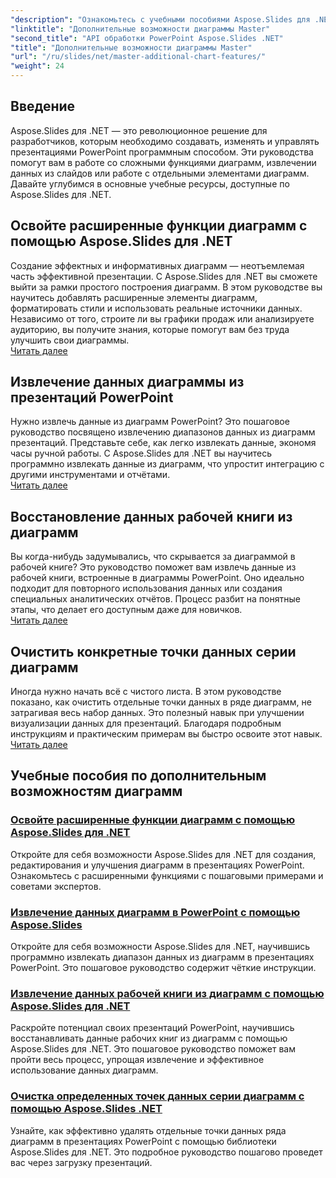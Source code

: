 ```yaml
---
"description": "Ознакомьтесь с учебными пособиями Aspose.Slides для .NET, чтобы освоить расширенные функции диаграмм, извлекать данные диаграмм и манипулировать рядами данных в презентациях PowerPoint."
"linktitle": "Дополнительные возможности диаграммы Master"
"second_title": "API обработки PowerPoint Aspose.Slides .NET"
"title": "Дополнительные возможности диаграммы Master"
"url": "/ru/slides/net/master-additional-chart-features/"
"weight": 24
---
```


## Введение

Aspose.Slides для .NET — это революционное решение для разработчиков, которым необходимо создавать, изменять и управлять презентациями PowerPoint программным способом. Эти руководства помогут вам в работе со сложными функциями диаграмм, извлечении данных из слайдов или работе с отдельными элементами диаграмм. Давайте углубимся в основные учебные ресурсы, доступные по Aspose.Slides для .NET.

## Освойте расширенные функции диаграмм с помощью Aspose.Slides для .NET  
Создание эффектных и информативных диаграмм — неотъемлемая часть эффективной презентации. С Aspose.Slides для .NET вы сможете выйти за рамки простого построения диаграмм. В этом руководстве вы научитесь добавлять расширенные элементы диаграмм, форматировать стили и использовать реальные источники данных. Независимо от того, строите ли вы графики продаж или анализируете аудиторию, вы получите знания, которые помогут вам без труда улучшить свои диаграммы.  
[Читать далее](./master-advanced-chart-features/)


## Извлечение данных диаграммы из презентаций PowerPoint  
Нужно извлечь данные из диаграмм PowerPoint? Это пошаговое руководство посвящено извлечению диапазонов данных из диаграмм презентаций. Представьте себе, как легко извлекать данные, экономя часы ручной работы. С Aspose.Slides для .NET вы научитесь программно извлекать данные из диаграмм, что упростит интеграцию с другими инструментами и отчётами.  
[Читать далее](./get-chart-data-extraction/)


## Восстановление данных рабочей книги из диаграмм  
Вы когда-нибудь задумывались, что скрывается за диаграммой в рабочей книге? Это руководство поможет вам извлечь данные из рабочей книги, встроенные в диаграммы PowerPoint. Оно идеально подходит для повторного использования данных или создания специальных аналитических отчётов. Процесс разбит на понятные этапы, что делает его доступным даже для новичков.  
[Читать далее](./extract-workbook-data-from-charts/)


## Очистить конкретные точки данных серии диаграмм  
Иногда нужно начать всё с чистого листа. В этом руководстве показано, как очистить отдельные точки данных в ряде диаграмм, не затрагивая весь набор данных. Это полезный навык при улучшении визуализации данных для презентаций. Благодаря подробным инструкциям и практическим примерам вы быстро освоите этот навык.  
[Читать далее](./clearing-specific-chart-series-data-points/)

## Учебные пособия по дополнительным возможностям диаграмм
### [Освойте расширенные функции диаграмм с помощью Aspose.Slides для .NET](./master-advanced-chart-features/)
Откройте для себя возможности Aspose.Slides для .NET для создания, редактирования и улучшения диаграмм в презентациях PowerPoint. Ознакомьтесь с расширенными функциями с пошаговыми примерами и советами экспертов.
### [Извлечение данных диаграмм в PowerPoint с помощью Aspose.Slides](./get-chart-data-extraction/)
Откройте для себя возможности Aspose.Slides для .NET, научившись программно извлекать диапазон данных из диаграмм в презентациях PowerPoint. Это пошаговое руководство содержит чёткие инструкции.
### [Извлечение данных рабочей книги из диаграмм с помощью Aspose.Slides для .NET](./extract-workbook-data-from-charts/)
Раскройте потенциал своих презентаций PowerPoint, научившись восстанавливать данные рабочих книг из диаграмм с помощью Aspose.Slides для .NET. Это пошаговое руководство поможет вам пройти весь процесс, упрощая извлечение и эффективное использование данных диаграмм.
### [Очистка определенных точек данных серии диаграмм с помощью Aspose.Slides .NET](./clearing-specific-chart-series-data-points/)
Узнайте, как эффективно удалять отдельные точки данных ряда диаграмм в презентациях PowerPoint с помощью библиотеки Aspose.Slides для .NET. Это подробное руководство пошагово проведет вас через загрузку презентаций.